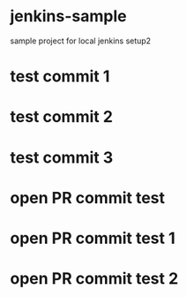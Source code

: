 # jenkins-sample
sample project for local jenkins setup2
# test commit 1
# test commit 2
# test commit 3
# open PR commit test
# open PR commit test 1
# open PR commit test 2
